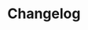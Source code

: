 <!--
 Copyright (C) 2024 Yanderemine54
 
 This file is part of YANIX.
 
 YANIX is free software: you can redistribute it and/or modify
 it under the terms of the GNU General Public License as published by
 the Free Software Foundation, either version 3 of the License, or
 (at your option) any later version.
 
 YANIX is distributed in the hope that it will be useful,
 but WITHOUT ANY WARRANTY; without even the implied warranty of
 MERCHANTABILITY or FITNESS FOR A PARTICULAR PURPOSE.  See the
 GNU General Public License for more details.
 
 You should have received a copy of the GNU General Public License
 along with YANIX.  If not, see <http://www.gnu.org/licenses/>.
-->

# Changelog
